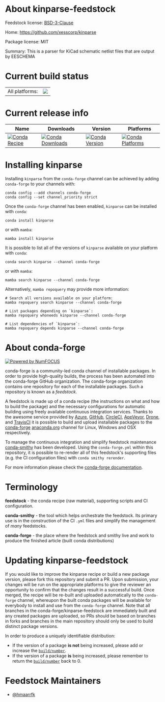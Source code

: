 About kinparse-feedstock
========================

Feedstock license: [BSD-3-Clause](https://github.com/conda-forge/kinparse-feedstock/blob/main/LICENSE.txt)

Home: https://github.com/xesscorp/kinparse

Package license: MIT

Summary: This is a parser for KiCad schematic netlist files that are output by EESCHEMA

Current build status
====================


<table><tr><td>All platforms:</td>
    <td>
      <a href="https://dev.azure.com/conda-forge/feedstock-builds/_build/latest?definitionId=8789&branchName=main">
        <img src="https://dev.azure.com/conda-forge/feedstock-builds/_apis/build/status/kinparse-feedstock?branchName=main">
      </a>
    </td>
  </tr>
</table>

Current release info
====================

| Name | Downloads | Version | Platforms |
| --- | --- | --- | --- |
| [![Conda Recipe](https://img.shields.io/badge/recipe-kinparse-green.svg)](https://anaconda.org/conda-forge/kinparse) | [![Conda Downloads](https://img.shields.io/conda/dn/conda-forge/kinparse.svg)](https://anaconda.org/conda-forge/kinparse) | [![Conda Version](https://img.shields.io/conda/vn/conda-forge/kinparse.svg)](https://anaconda.org/conda-forge/kinparse) | [![Conda Platforms](https://img.shields.io/conda/pn/conda-forge/kinparse.svg)](https://anaconda.org/conda-forge/kinparse) |

Installing kinparse
===================

Installing `kinparse` from the `conda-forge` channel can be achieved by adding `conda-forge` to your channels with:

```
conda config --add channels conda-forge
conda config --set channel_priority strict
```

Once the `conda-forge` channel has been enabled, `kinparse` can be installed with `conda`:

```
conda install kinparse
```

or with `mamba`:

```
mamba install kinparse
```

It is possible to list all of the versions of `kinparse` available on your platform with `conda`:

```
conda search kinparse --channel conda-forge
```

or with `mamba`:

```
mamba search kinparse --channel conda-forge
```

Alternatively, `mamba repoquery` may provide more information:

```
# Search all versions available on your platform:
mamba repoquery search kinparse --channel conda-forge

# List packages depending on `kinparse`:
mamba repoquery whoneeds kinparse --channel conda-forge

# List dependencies of `kinparse`:
mamba repoquery depends kinparse --channel conda-forge
```


About conda-forge
=================

[![Powered by
NumFOCUS](https://img.shields.io/badge/powered%20by-NumFOCUS-orange.svg?style=flat&colorA=E1523D&colorB=007D8A)](https://numfocus.org)

conda-forge is a community-led conda channel of installable packages.
In order to provide high-quality builds, the process has been automated into the
conda-forge GitHub organization. The conda-forge organization contains one repository
for each of the installable packages. Such a repository is known as a *feedstock*.

A feedstock is made up of a conda recipe (the instructions on what and how to build
the package) and the necessary configurations for automatic building using freely
available continuous integration services. Thanks to the awesome service provided by
[Azure](https://azure.microsoft.com/en-us/services/devops/), [GitHub](https://github.com/),
[CircleCI](https://circleci.com/), [AppVeyor](https://www.appveyor.com/),
[Drone](https://cloud.drone.io/welcome), and [TravisCI](https://travis-ci.com/)
it is possible to build and upload installable packages to the
[conda-forge](https://anaconda.org/conda-forge) [anaconda.org](https://anaconda.org/)
channel for Linux, Windows and OSX respectively.

To manage the continuous integration and simplify feedstock maintenance
[conda-smithy](https://github.com/conda-forge/conda-smithy) has been developed.
Using the ``conda-forge.yml`` within this repository, it is possible to re-render all of
this feedstock's supporting files (e.g. the CI configuration files) with ``conda smithy rerender``.

For more information please check the [conda-forge documentation](https://conda-forge.org/docs/).

Terminology
===========

**feedstock** - the conda recipe (raw material), supporting scripts and CI configuration.

**conda-smithy** - the tool which helps orchestrate the feedstock.
                   Its primary use is in the construction of the CI ``.yml`` files
                   and simplify the management of *many* feedstocks.

**conda-forge** - the place where the feedstock and smithy live and work to
                  produce the finished article (built conda distributions)


Updating kinparse-feedstock
===========================

If you would like to improve the kinparse recipe or build a new
package version, please fork this repository and submit a PR. Upon submission,
your changes will be run on the appropriate platforms to give the reviewer an
opportunity to confirm that the changes result in a successful build. Once
merged, the recipe will be re-built and uploaded automatically to the
`conda-forge` channel, whereupon the built conda packages will be available for
everybody to install and use from the `conda-forge` channel.
Note that all branches in the conda-forge/kinparse-feedstock are
immediately built and any created packages are uploaded, so PRs should be based
on branches in forks and branches in the main repository should only be used to
build distinct package versions.

In order to produce a uniquely identifiable distribution:
 * If the version of a package **is not** being increased, please add or increase
   the [``build/number``](https://docs.conda.io/projects/conda-build/en/latest/resources/define-metadata.html#build-number-and-string).
 * If the version of a package **is** being increased, please remember to return
   the [``build/number``](https://docs.conda.io/projects/conda-build/en/latest/resources/define-metadata.html#build-number-and-string)
   back to 0.

Feedstock Maintainers
=====================

* [@hmaarrfk](https://github.com/hmaarrfk/)

